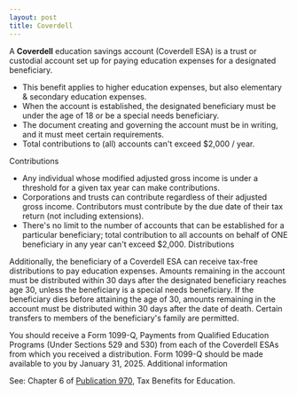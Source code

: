 ```yaml
---
layout: post
title: Coverdell
---
```

 


A **Coverdell** education savings account (Coverdell ESA) is a trust or custodial account set up for paying  education expenses for a designated beneficiary. 

- This benefit applies to higher education expenses, but also elementary & secondary education expenses. 
- When the account is established, the designated beneficiary must be under the age of 18 or be a special needs beneficiary.
- The document creating and governing the account must be in writing, and it must meet certain requirements.
- Total contributions to (all) accounts can't exceed $2,000 / year.

Contributions

- Any individual whose modified adjusted gross income is under a threshold for a given tax year can make contributions. 
- Corporations and trusts can contribute regardless of their adjusted gross income. Contributors must contribute by the due date of their tax return (not including extensions). 
- There's no limit to the number of accounts that can be established for a particular beneficiary; total contribution to all accounts on behalf of ONE beneficiary in any year can't exceed $2,000.
Distributions

Additionally, the beneficiary of a Coverdell ESA can receive tax-free distributions to pay education expenses. Amounts remaining in the account must be distributed within 30 days after the designated beneficiary reaches age 30, unless the beneficiary is a special needs beneficiary. If the beneficiary dies before attaining the age of 30, amounts remaining in the account must be distributed within 30 days after the date of death. Certain transfers to members of the beneficiary's family are permitted.

You should receive a Form 1099-Q, Payments from Qualified Education Programs (Under Sections 529 and 530) from each of the Coverdell ESAs from which you received a distribution. Form 1099-Q should be made available to you by January 31, 2025.
Additional information

See: Chapter 6 of [Publication 970](/ea/pmd/view.p970), Tax Benefits for Education.
